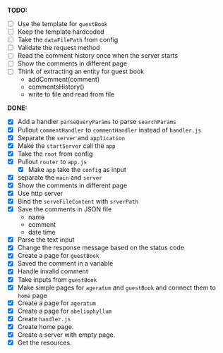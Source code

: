 **TODO:**
  - [ ] Use the template for `guestBook`
   - [ ] Keep the template hardcoded
  - [ ] Take the `dataFilePath` from config
  - [ ] Validate the request method
  - [ ] Read the comment history once when the server starts
  - [ ] Show the comments in different page
  - [ ] Think of extracting an entity for guest book
    * addComment(comment)
    * commentsHistory()
    * write to file and read from file

**DONE:**
  - [x] Add a handler `parseQueryParams` to parse `searchParams`
  - [x] Pullout `commentHandler` to `commentHandler` instead of `handler.js`
  - [x] Separate the `server` and `application`
  - [x] Make the `startServer` call the `app`
  - [x] Take the `root` from config
  - [x] Pullout `router` to `app.js`
    - [x] Make `app` take the `config` as input

  - [x] separate the `main` and `server`
  - [x] Show the comments in different page
  - [x] Use http server
  - [x] Bind the `serveFileContent` with `srverPath`
  - [x] Save the comments in JSON file
    * name
    * comment
    * date time
  - [x] Parse the text input
  - [x] Change the response message based on the status code
  - [x] Create a page for `guestBook`
  - [x] Saved the comment in a variable
  - [x] Handle invalid comment
  - [x] Take inputs from `guestBook`
  - [x] Make simple pages for `ageratum` and `guestBook` and connect them to `home` page
  - [x] Create a page for `ageratum` 
  - [x] Create a page for `abeliophyllum` 
  - [x] Create `handler.js`
  - [x] Create home page.
  - [x] Create a server with empty page.
  - [x] Get the resources.
